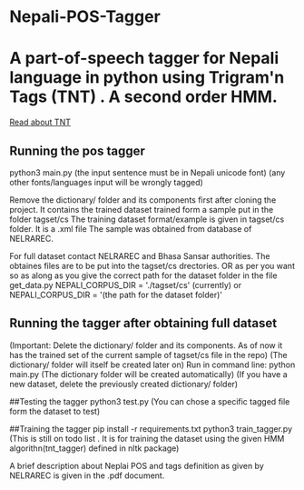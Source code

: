 # Nepali-POS-Tagger
# A part-of-speech tagger for Nepali language in python using Trigram'n Tags (TNT) . A second order HMM.
[Read about TNT](http://www.coli.uni-saarland.de/~thorsten/publications/Brants-ANLP00.pdf)

## Running the pos tagger
python3 main.py
(the input sentence must be in Nepali unicode font)
(any other fonts/languages input will be wrongly tagged)

Remove the dictionary/ folder and its components first after cloning the project. It contains the trained dataset 
trained form a sample put in the folder tagset/cs
The training dataset format/example is given in tagset/cs folder.  It is a .xml file
The sample was obtained from database of NELRAREC.

For full dataset contact NELRAREC and Bhasa Sansar authorities.
The obtaines files are to be put into the tagset/cs drectories.
OR as per you want so as along as you give the correct path for the
dataset folder in the file get_data.py
    NEPALI_CORPUS_DIR = './tagset/cs' (currently)
or  NEPALI_CORPUS_DIR = '(the path for the dataset folder)'

## Running the tagger after obtaining full dataset
(Important: Delete the dictionary/ folder and its components. As of now it has the trained set of the current sample of tagset/cs file
in the repo)
(The dictionary/ folder will itself be created later on)
Run in command line:
   python main.py
(The dictionary folder will be created automatically)
(If you have a new dataset, delete the previously created dictionary/ folder)

##Testing the tagger
  python3 test.py
(You can chose a specific tagged file form the dataset to test)

##Training the tagger
  pip install -r requirements.txt
  python3 train_tagger.py
(This is still on todo list . It is for training the dataset using the given HMM algorithn(tnt_tagger) defined in nltk package)


A brief description about Neplai POS and tags definition as given by NELRAREC is given in the .pdf document.
 
